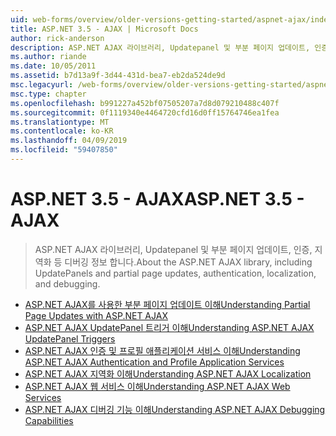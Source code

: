 ```yaml
---
uid: web-forms/overview/older-versions-getting-started/aspnet-ajax/index
title: ASP.NET 3.5 - AJAX | Microsoft Docs
author: rick-anderson
description: ASP.NET AJAX 라이브러리, Updatepanel 및 부분 페이지 업데이트, 인증, 지역화 등 디버깅 정보 합니다.
ms.author: riande
ms.date: 10/05/2011
ms.assetid: b7d13a9f-3d44-431d-bea7-eb2da524de9d
msc.legacyurl: /web-forms/overview/older-versions-getting-started/aspnet-ajax
msc.type: chapter
ms.openlocfilehash: b991227a452bf07505207a7d8d079210488c407f
ms.sourcegitcommit: 0f1119340e4464720cfd16d0ff15764746ea1fea
ms.translationtype: MT
ms.contentlocale: ko-KR
ms.lasthandoff: 04/09/2019
ms.locfileid: "59407850"
---
```

# <a name="aspnet-35---ajax"></a><span data-ttu-id="d2fd9-103">ASP.NET 3.5 - AJAX</span><span class="sxs-lookup"><span data-stu-id="d2fd9-103">ASP.NET 3.5 - AJAX</span></span>

> <span data-ttu-id="d2fd9-104">ASP.NET AJAX 라이브러리, Updatepanel 및 부분 페이지 업데이트, 인증, 지역화 등 디버깅 정보 합니다.</span><span class="sxs-lookup"><span data-stu-id="d2fd9-104">About the ASP.NET AJAX library, including UpdatePanels and partial page updates, authentication, localization, and debugging.</span></span>


- [<span data-ttu-id="d2fd9-105">ASP.NET AJAX를 사용한 부분 페이지 업데이트 이해</span><span class="sxs-lookup"><span data-stu-id="d2fd9-105">Understanding Partial Page Updates with ASP.NET AJAX</span></span>](understanding-partial-page-updates-with-asp-net-ajax.md)
- [<span data-ttu-id="d2fd9-106">ASP.NET AJAX UpdatePanel 트리거 이해</span><span class="sxs-lookup"><span data-stu-id="d2fd9-106">Understanding ASP.NET AJAX UpdatePanel Triggers</span></span>](understanding-asp-net-ajax-updatepanel-triggers.md)
- [<span data-ttu-id="d2fd9-107">ASP.NET AJAX 인증 및 프로필 애플리케이션 서비스 이해</span><span class="sxs-lookup"><span data-stu-id="d2fd9-107">Understanding ASP.NET AJAX Authentication and Profile Application Services</span></span>](understanding-asp-net-ajax-authentication-and-profile-application-services.md)
- [<span data-ttu-id="d2fd9-108">ASP.NET AJAX 지역화 이해</span><span class="sxs-lookup"><span data-stu-id="d2fd9-108">Understanding ASP.NET AJAX Localization</span></span>](understanding-asp-net-ajax-localization.md)
- [<span data-ttu-id="d2fd9-109">ASP.NET AJAX 웹 서비스 이해</span><span class="sxs-lookup"><span data-stu-id="d2fd9-109">Understanding ASP.NET AJAX Web Services</span></span>](understanding-asp-net-ajax-web-services.md)
- [<span data-ttu-id="d2fd9-110">ASP.NET AJAX 디버깅 기능 이해</span><span class="sxs-lookup"><span data-stu-id="d2fd9-110">Understanding ASP.NET AJAX Debugging Capabilities</span></span>](understanding-asp-net-ajax-debugging-capabilities.md)
